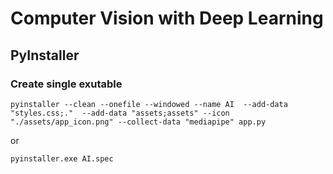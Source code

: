 # Computer Vision with Deep Learning

## PyInstaller

### Create single exutable

```pyinstaller --clean --onefile --windowed --name AI  --add-data "styles.css;."  --add-data "assets;assets" --icon "./assets/app_icon.png" --collect-data "mediapipe" app.py```

or

```pyinstaller.exe AI.spec```